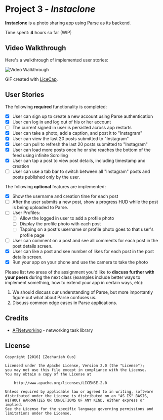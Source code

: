 # Project 3 - *Instaclone*

**Instaclone** is a photo sharing app using Parse as its backend.

Time spent: **4** hours so far (WIP)

## Video Walkthrough

Here's a walkthrough of implemented user stories:

<img src='http://i.imgur.com/yBJzI7b.gif' title='Video Walkthrough' width='' alt='Video Walkthrough' />

GIF created with [LiceCap](http://www.cockos.com/licecap/).


## User Stories

The following **required** functionality is completed:

- [x] User can sign up to create a new account using Parse authentication
- [x] User can log in and log out of his or her account
- [ ] The current signed in user is persisted across app restarts
- [x] User can take a photo, add a caption, and post it to "Instagram"
- [x] User can view the last 20 posts submitted to "Instagram"
- [x] User can pull to refresh the last 20 posts submitted to "Instagram"
- [x] User can load more posts once he or she reaches the bottom of the feed using infinite Scrolling
- [x] User can tap a post to view post details, including timestamp and creation
- [ ] User can use a tab bar to switch between all "Instagram" posts and posts published only by the user.

The following **optional** features are implemented:

- [x] Show the username and creation time for each post
- [ ] After the user submits a new post, show a progress HUD while the post is being uploaded to Parse.
- [ ] User Profiles:
   - [ ] Allow the logged in user to add a profile photo
   - [ ] Display the profile photo with each post
   - [ ] Tapping on a post's username or profile photo goes to that user's profile page
- [ ] User can comment on a post and see all comments for each post in the post details screen.
- [x] User can like a post and see number of likes for each post in the post details screen.
- [x] Run your app on your phone and use the camera to take the photo

Please list two areas of the assignment you'd like to **discuss further with your peers** during the next class (examples include better ways to implement something, how to extend your app in certain ways, etc):

1. We should discuss our understanding of Parse, but more importantly figure out what about Parse confuses us.
2. Discuss common edge cases in Parse applications.

## Credits

- [AFNetworking](https://github.com/AFNetworking/AFNetworking) - networking task library

## License

    Copyright [2016] [Zechariah Guo]

    Licensed under the Apache License, Version 2.0 (the "License");
    you may not use this file except in compliance with the License.
    You may obtain a copy of the License at

        http://www.apache.org/licenses/LICENSE-2.0

    Unless required by applicable law or agreed to in writing, software
    distributed under the License is distributed on an "AS IS" BASIS,
    WITHOUT WARRANTIES OR CONDITIONS OF ANY KIND, either express or implied.
    See the License for the specific language governing permissions and
    limitations under the License.
